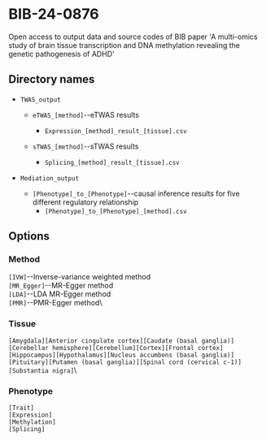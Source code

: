 # BIB-24-0876
Open access to output data and source codes of BIB paper 'A multi-omics study of brain tissue transcription and DNA methylation revealing the genetic pathogenesis of ADHD'

## Directory names
- `TWAS_output`
	- `eTWAS_[method]`--eTWAS results
		- `Expression_[method]_result_[tissue].csv`

	- `sTWAS_[method]`--sTWAS results
		- `Splicing_[method]_result_[tissue].csv`

- `Mediation_output`
	- `[Phenotype]_to_[Phenotype]`--causal inference results for five different regulatory relationship
	  - `[Phenotype]_to_[Phenotype]_[method].csv`


## Options
### Method
`[IVW]`--Inverse-variance weighted method\
`[MR_Egger]`--MR-Egger method\
`[LDA]`--LDA MR-Egger method\
`[PMR]`--PMR-Egger method\

### Tissue
`[Amygdala][Anterior cingulate cortex][Caudate (basal ganglia)][Cerebellar hemisphere][Cerebellum][Cortex][Frontal cortex][Hippocampus][Hypothalamus][Nucleus accumbens (basal ganglia)][Pituitary][Putamen (basal ganglia)][Spinal cord (cervical c-1)][Substantia nigra]`\

### Phenotype
`[Trait]`\
`[Expression]`\
`[Methylation]`\
`[Splicing]`
